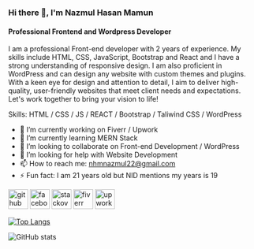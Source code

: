 ### Hi there 👋, I'm Nazmul Hasan Mamun
#### Professional Frontend and Wordpress Developer 
I am a professional Front-end developer with 2 years of experience. My skills include HTML, CSS, JavaScript, Bootstrap and React and I have a strong understanding of responsive design. I am also proficient in WordPress and can design any website with custom themes and plugins. With a keen eye for design and attention to detail, I aim to deliver high-quality, user-friendly websites that meet client needs and expectations. Let's work together to bring your vision to life!

Skills: HTML / CSS / JS / REACT / Bootstrap / Taliwind CSS / WordPress

- 🔭 I’m currently working on Fiverr / Upwork 
- 🌱 I’m currently learning MERN Stack 
- 👯 I’m looking to collaborate on Front-end Development / WordPress 
- 🤔 I’m looking for help with Website Development 
- 📫 How to reach me: nhmnazmul22@gmail.com 
- ⚡ Fun fact: I am 21 years old but NID mentions my years is 19 


[<img src='https://cdn.jsdelivr.net/npm/simple-icons@3.0.1/icons/github.svg' alt='github' height='40'>](https://github.com/nhmnazmul22)  [<img src='https://cdn.jsdelivr.net/npm/simple-icons@3.0.1/icons/facebook.svg' alt='facebook' height='40'>](https://www.facebook.com/nhmnazmul71)  [<img src='https://cdn.jsdelivr.net/npm/simple-icons@3.0.1/icons/stackoverflow.svg' alt='stackoverflow' height='40'>](https://stackoverflow.com/users/21237850)  [<img src='https://cdn.jsdelivr.net/npm/simple-icons@3.0.1/icons/fiverr.svg' alt='fiverr' height='40'>](https://www.fiverr.com/nhmnazmul22)  [<img src='https://cdn.jsdelivr.net/npm/simple-icons@3.0.1/icons/upwork.svg' alt='upwork' height='40'>](https://www.upwork.com/freelancers/~01af6686de14f3d655)  

[![Top Langs](https://github-readme-stats.vercel.app/api/top-langs/?username=nhmnazmul22)](https://github.com/anuraghazra/github-readme-stats)

![GitHub stats](https://github-readme-stats.vercel.app/api?username=nhmnazmul22&show_icons=true)  

